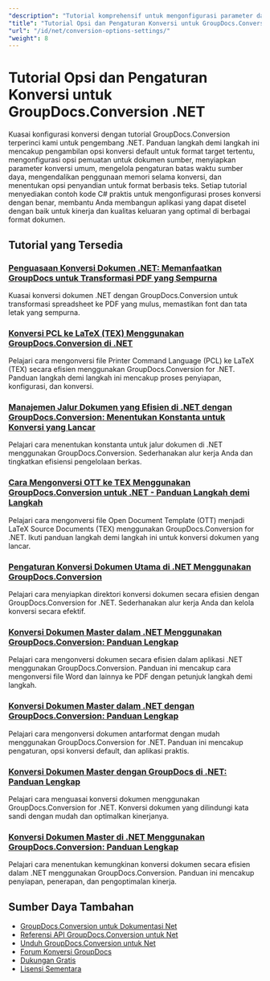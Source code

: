 ```yaml
---
"description": "Tutorial komprehensif untuk mengonfigurasi parameter dan opsi konversi umum dengan GroupDocs.Conversion untuk .NET."
"title": "Tutorial Opsi dan Pengaturan Konversi untuk GroupDocs.Conversion .NET"
"url": "/id/net/conversion-options-settings/"
"weight": 8
---
```


# Tutorial Opsi dan Pengaturan Konversi untuk GroupDocs.Conversion .NET

Kuasai konfigurasi konversi dengan tutorial GroupDocs.Conversion terperinci kami untuk pengembang .NET. Panduan langkah demi langkah ini mencakup pengambilan opsi konversi default untuk format target tertentu, mengonfigurasi opsi pemuatan untuk dokumen sumber, menyiapkan parameter konversi umum, mengelola pengaturan batas waktu sumber daya, mengendalikan penggunaan memori selama konversi, dan menentukan opsi penyandian untuk format berbasis teks. Setiap tutorial menyediakan contoh kode C# praktis untuk mengonfigurasi proses konversi dengan benar, membantu Anda membangun aplikasi yang dapat disetel dengan baik untuk kinerja dan kualitas keluaran yang optimal di berbagai format dokumen.

## Tutorial yang Tersedia

### [Penguasaan Konversi Dokumen .NET: Memanfaatkan GroupDocs untuk Transformasi PDF yang Sempurna](./master-net-document-conversion-groupdocs/)
Kuasai konversi dokumen .NET dengan GroupDocs.Conversion untuk transformasi spreadsheet ke PDF yang mulus, memastikan font dan tata letak yang sempurna.

### [Konversi PCL ke LaTeX (TEX) Menggunakan GroupDocs.Conversion di .NET](./convert-pcl-to-latex-groupdocs-net/)
Pelajari cara mengonversi file Printer Command Language (PCL) ke LaTeX (TEX) secara efisien menggunakan GroupDocs.Conversion for .NET. Panduan langkah demi langkah ini mencakup proses penyiapan, konfigurasi, dan konversi.

### [Manajemen Jalur Dokumen yang Efisien di .NET dengan GroupDocs.Conversion: Menentukan Konstanta untuk Konversi yang Lancar](./groupdocs-net-define-document-paths/)
Pelajari cara menentukan konstanta untuk jalur dokumen di .NET menggunakan GroupDocs.Conversion. Sederhanakan alur kerja Anda dan tingkatkan efisiensi pengelolaan berkas.

### [Cara Mengonversi OTT ke TEX Menggunakan GroupDocs.Conversion untuk .NET - Panduan Langkah demi Langkah](./convert-ott-to-tex-groupdocs-conversion-net/)
Pelajari cara mengonversi file Open Document Template (OTT) menjadi LaTeX Source Documents (TEX) menggunakan GroupDocs.Conversion for .NET. Ikuti panduan langkah demi langkah ini untuk konversi dokumen yang lancar.

### [Pengaturan Konversi Dokumen Utama di .NET Menggunakan GroupDocs.Conversion](./master-groupdocs-conversion-net-setup/)
Pelajari cara menyiapkan direktori konversi dokumen secara efisien dengan GroupDocs.Conversion for .NET. Sederhanakan alur kerja Anda dan kelola konversi secara efektif.

### [Konversi Dokumen Master dalam .NET Menggunakan GroupDocs.Conversion: Panduan Lengkap](./groupdocs-conversion-net-document-convert/)
Pelajari cara mengonversi dokumen secara efisien dalam aplikasi .NET menggunakan GroupDocs.Conversion. Panduan ini mencakup cara mengonversi file Word dan lainnya ke PDF dengan petunjuk langkah demi langkah.

### [Konversi Dokumen Master dalam .NET dengan GroupDocs.Conversion: Panduan Lengkap](./mastering-document-conversion-net-groupdocs/)
Pelajari cara mengonversi dokumen antarformat dengan mudah menggunakan GroupDocs.Conversion for .NET. Panduan ini mencakup pengaturan, opsi konversi default, dan aplikasi praktis.

### [Konversi Dokumen Master dengan GroupDocs di .NET: Panduan Lengkap](./master-document-conversion-groupdocs-net/)
Pelajari cara menguasai konversi dokumen menggunakan GroupDocs.Conversion for .NET. Konversi dokumen yang dilindungi kata sandi dengan mudah dan optimalkan kinerjanya.

### [Konversi Dokumen Master di .NET Menggunakan GroupDocs.Conversion: Panduan Lengkap](./mastering-document-conversions-net-groupdocs/)
Pelajari cara menentukan kemungkinan konversi dokumen secara efisien dalam .NET menggunakan GroupDocs.Conversion. Panduan ini mencakup penyiapan, penerapan, dan pengoptimalan kinerja.

## Sumber Daya Tambahan

- [GroupDocs.Conversion untuk Dokumentasi Net](https://docs.groupdocs.com/conversion/net/)
- [Referensi API GroupDocs.Conversion untuk Net](https://reference.groupdocs.com/conversion/net/)
- [Unduh GroupDocs.Conversion untuk Net](https://releases.groupdocs.com/conversion/net/)
- [Forum Konversi GroupDocs](https://forum.groupdocs.com/c/conversion)
- [Dukungan Gratis](https://forum.groupdocs.com/)
- [Lisensi Sementara](https://purchase.groupdocs.com/temporary-license/)